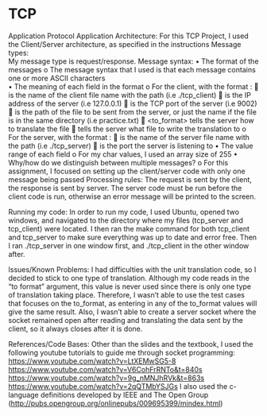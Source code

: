 # TCP
Application Protocol
Application Architecture:
	For this TCP Project, I used the Client/Server architecture, as specified in the instructions
Message types:  
	My message type is request/response.
Message syntax: 
•	The format of the messages
  o	The message syntax that I used is that each message contains one or more ASCII characters  
•	The meaning of each field in the format
  o	For the client, with the format <client> <server IP> <server port> <file path> <to format> <to name>:
    	 <client> is the name of the client file name with the path (i.e ./tcp_client)
    	<server IP> is the IP address of the server (i.e 127.0.0.1)
    	<server port> is the TCP port of the server (i.e 9002)
    	<file path> is the path of the file to be sent from the server, or just the name if the file is in the same directory (i.e practice.txt)
    	<to_format> tells the server how to translate the file
    	<to name> tells the server what file to write the translation to
  o	For the server, with the format <server> <port>:
    	<server> is the name of the server file name with the path (i.e ./tcp_server)
    	<port> is the port the server is listening to
•	The value range of each field
  o	For my char values, I used an array size of 255
•	Why/how do we distinguish between multiple messages? 
  o	For this assignment, I focused on setting up the client/server code with only one message being passed
Processing rules:
 	The request is sent by the client, the response is sent by server. The server code must be run before the client code is run, otherwise an error message will be printed to the screen.

Running my code:
	In order to run my code, I used Ubuntu, opened two windows, and navigated to the directory where my files (tcp_server and tcp_client) were located. I then ran the make command for both tcp_client and tcp_server to make sure everything was up to date and error free. Then I ran ./tcp_server <port> in one window first, and ./tcp_client <server IP> <server port> <file path> <to format> <to name> in the other window after.
  
Issues/Known Problems:
	I had difficulties with the unit translation code, so I decided to stick to one type of translation. Although my code reads in the “to format” argument, this value is never used since there is only one type of translation taking place. Therefore, I wasn’t able to use the test cases that focuses on the to_format, as entering in any of the to_format values will give the same result. Also, I wasn’t able to create a server socket where the socket remained open after reading and translating the data sent by the client, so it always closes after it is done. 

References/Code Bases:
	Other than the slides and the textbook, I used the following youtube tutorials to guide me through socket programming:
	https://www.youtube.com/watch?v=LtXEMwSG5-8
	https://www.youtube.com/watch?v=V6CohFrRNTo&t=840s
	https://www.youtube.com/watch?v=9g_nMNJhRVk&t=863s
	https://www.youtube.com/watch?v=2qQTMbYSJGs 
	I also used the c-language definitions developed by IEEE and The Open Group (http://pubs.opengroup.org/onlinepubs/009695399/mindex.html) 
